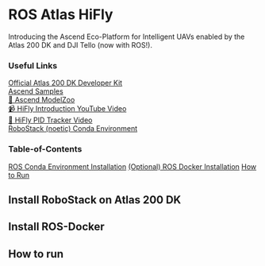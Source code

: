 # ROS Atlas HiFly
Introducing the Ascend Eco-Platform for Intelligent UAVs enabled by the Atlas 200 DK and DJI Tello (now with ROS!).

### Useful Links
[Official Atlas 200 DK Developer Kit](https://support.huaweicloud.com/intl/en-us/environment-deployment-Atlas200DK202/atlased_04_0029.html "Atlas 200 DK Upgrade")<br>
[Ascend Samples](https://gitee.com/ascend/samples) <br>
[🐶 Ascend ModelZoo](https://www.hiascend.com/en/software/modelzoo)<br>
[📹 HiFly Introduction YouTube Video](https://youtu.be/zZQy9RBLlEo)<br>
[🚁 HiFly PID Tracker Video](https://www.youtube.com/watch?v=Gix8SquAKGM&t=2s)<br>
[RoboStack (noetic) Conda Environment](https://github.com/RoboStack/ros-noetic)<br>

### Table-of-Contents
[ROS Conda Environment Installation](#install-ros-on-atlass-200-dk)
[(Optional) ROS Docker Installation](#install-ros-docker)
[How to Run](#how-to-run)

## Install RoboStack on Atlas 200 DK

## Install ROS-Docker


## How to run
